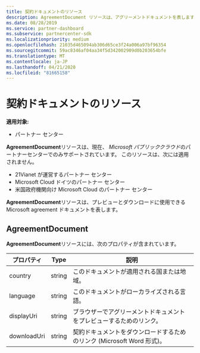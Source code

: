 ```yaml
---
title: 契約ドキュメントのリソース
description: AgreementDocument リソースは、アグリーメントドキュメントを表します。
ms.date: 08/28/2019
ms.service: partner-dashboard
ms.subservice: partnercenter-sdk
ms.localizationpriority: medium
ms.openlocfilehash: 21035d465094ab306d65ce3f24a006a97bf96354
ms.sourcegitcommit: 59ac8346af04aa34f5d342002909d0b203654bfe
ms.translationtype: MT
ms.contentlocale: ja-JP
ms.lasthandoff: 04/21/2020
ms.locfileid: "81665158"
---
```

# <a name="agreement-document-resources"></a>契約ドキュメントのリソース

**適用対象:**

- パートナー センター

**AgreementDocument**リソースは、現在、 *Microsoft パブリッククラウド*のパートナーセンターでのみサポートされています。 このリソースは、次には適用されません。

- 21Vianet が運営するパートナー センター
- Microsoft Cloud ドイツのパートナー センター
- 米国政府機関向け Microsoft Cloud のパートナー センター

**AgreementDocument**リソースは、プレビューとダウンロードに使用できる Microsoft agreement ドキュメントを表します。

## <a name="agreementdocument"></a>AgreementDocument

**AgreementDocument**リソースには、次のプロパティが含まれています。

| プロパティ       | Type   | 説明                                                                                               |
|----------------|--------|-----------------------------------------------------------------------------------------------------------|
| country | string | このドキュメントが適用される国または地域。 |
| language | string | このドキュメントがローカライズされる言語。 |
| displayUri | string | ブラウザーでアグリーメントドキュメントをプレビューするためのリンク。  |
| downloadUri |string | 契約ドキュメントをダウンロードするためのリンク (Microsoft Word 形式)。 |
